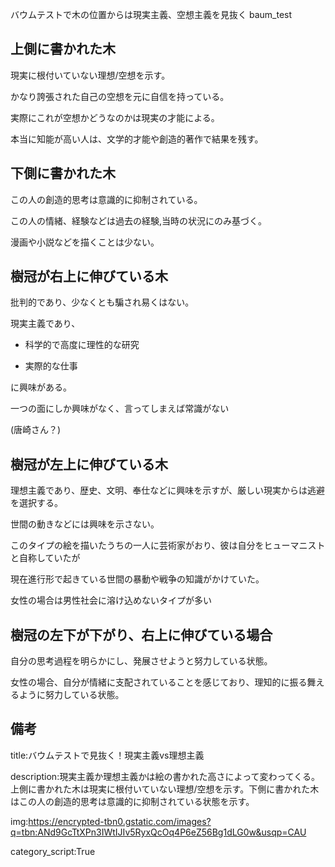 バウムテストで木の位置からは現実主義、空想主義を見抜く
baum_test



## 上側に書かれた木

現実に根付いていない理想/空想を示す。

かなり誇張された自己の空想を元に自信を持っている。

実際にこれが空想かどうなのかは現実の才能による。

本当に知能が高い人は、文学的才能や創造的著作で結果を残す。




## 下側に書かれた木

この人の創造的思考は意識的に抑制されている。

この人の情緒、経験などは過去の経験,当時の状況にのみ基づく。

漫画や小説などを描くことは少ない。




## 樹冠が右上に伸びている木

批判的であり、少なくとも騙され易くはない。

現実主義であり、

- 科学的で高度に理性的な研究

- 実際的な仕事

に興味がある。

一つの面にしか興味がなく、言ってしまえば常識がない

(唐崎さん？)





## 樹冠が左上に伸びている木

理想主義であり、歴史、文明、奉仕などに興味を示すが、厳しい現実からは逃避を選択する。

世間の動きなどには興味を示さない。

このタイプの絵を描いたうちの一人に芸術家がおり、彼は自分をヒューマニストと自称していたが

現在進行形で起きている世間の暴動や戦争の知識がかけていた。

女性の場合は男性社会に溶け込めないタイプが多い




## 樹冠の左下が下がり、右上に伸びている場合

自分の思考過程を明らかにし、発展させようと努力している状態。

女性の場合、自分が情緒に支配されていることを感じており、理知的に振る舞えるように努力している状態。
















## 備考

title:バウムテストで見抜く！現実主義vs理想主義

description:現実主義か理想主義かは絵の書かれた高さによって変わってくる。上側に書かれた木は現実に根付いていない理想/空想を示す。下側に書かれた木はこの人の創造的思考は意識的に抑制されている状態を示す。

img:https://encrypted-tbn0.gstatic.com/images?q=tbn:ANd9GcTtXPn3IWtIJIv5RyxQcOq4P6eZ56Bg1dLG0w&usqp=CAU

category_script:True

